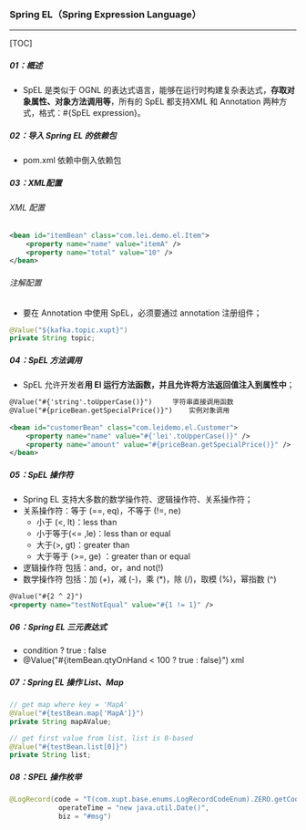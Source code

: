 ### Spring EL（Spring Expression Language）

------

[TOC]

##### 01：概述

- SpEL 是类似于 OGNL 的表达式语言，能够在运行时构建复杂表达式，**存取对象属性、对象方法调用等**，所有的 SpEL 都支持XML 和 Annotation 两种方式，格式：#{SpEL expression}。

##### 02：导入 Spring EL 的依赖包

- pom.xml 依赖中倒入依赖包

##### 03：XML配置

###### XML 配置

```xml
<bean id="itemBean" class="com.lei.demo.el.Item">
	<property name="name" value="itemA" />
	<property name="total" value="10" />
</bean> 
```

###### 注解配置

- 要在 Annotation 中使用 SpEL，必须要通过 annotation 注册组件；


```java
@Value("${kafka.topic.xupt}")
private String topic;
```

##### 04：SpEL 方法调用

- SpEL 允许开发者**用 El 运行方法函数，并且允许将方法返回值注入到属性中**；

```xml
@Value("#{'string'.toUpperCase()}")   	字符串直接调用函数
@Value("#{priceBean.getSpecialPrice()}") 	实例对象调用
 
<bean id="customerBean" class="com.leidemo.el.Customer">
    <property name="name" value="#{'lei'.toUpperCase()}" />
    <property name="amount" value="#{priceBean.getSpecialPrice()}" />
</bean>
```

##### 05：SpEL 操作符

- Spring EL 支持大多数的数学操作符、逻辑操作符、关系操作符；
- 关系操作符：等于 (==, eq)，不等于 (!=, ne)
  - 小于 (<, lt)：less than
  - 小于等于(<= ,le)：less than or equal
  - 大于(>, gt)：greater than
  - 大于等于 (>=, ge) ：greater than or equal
- 逻辑操作符 包括：and，or，and not(!) 
- 数学操作符 包括：加 (+)，减 (-)，乘 (*)，除 (/)，取模 (%)，幂指数 (^)

```xml
@Value("#{2 ^ 2}")
<property name="testNotEqual" value="#{1 != 1}" />
```

##### 06：Spring EL 三元表达式

- condition ? true : false
- @Value("#{itemBean.qtyOnHand < 100 ? true : false}") xml


##### 07：Spring EL 操作 List、Map

```java
// get map where key = 'MapA' 
@Value("#{testBean.map['MapA']}") 
private String mapAValue;

// get first value from list, list is 0-based
@Value("#{testBean.list[0]}") 
private String list;
```

##### 08：SPEL 操作枚举

```java
@LogRecord(code = "T(com.xupt.base.enums.LogRecordCodeEnum).ZERO.getCode()",
            operateTime = "new java.util.Date()",
            biz = "#msg")
```

